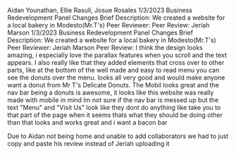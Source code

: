 Aidan Younathan, Ellie Rasuli, Josue Rosales
1/3/2023
Business Redevelopment Panel Changes
Brief Description: We created a website for a local bakery in Modesto(Mr.T's) 
Peer Reviewer:
Peer Review: Jeriah Marson
1/3/2023
Business Redevelopment Panel Changes
Brief Description: We created a website for a local bakery in Modesto(Mr.T's)
Peer Reviewer: Jeriah Marson
Peer Review: I think the design looks amazing, i especially love the parallax features when you scroll and the text appears. I also really like that they added elements that cross over to other parts, like at the bottom of the well made and easy to read menu you can see the donuts over the menu. looks all very good and would make anyone want a donut from Mr T's Delicate Donuts.
The Mobil looks great and the nav bar being a donuts is awesome, it looks like this website was really made with mobile in mind
Im not sure if the nav bar is messed up but the text "Menu" and "Visit Us" look like they dont do anything like take you to that part of the page when it seems thats what they should be doing other than that looks and works great and i want a bacon bar

Due to Aidan not being home and unable to add collaborators we had to just copy and paste his review instead of Jeriah uploading it